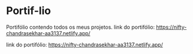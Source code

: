 # Portif-lio
Portifólio contendo todos os meus projetos.
link do portifólio: https://nifty-chandrasekhar-aa3137.netlify.app/

link do portifólio: https://nifty-chandrasekhar-aa3137.netlify.app/
